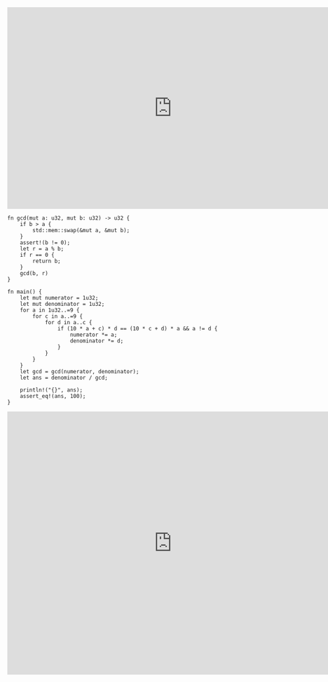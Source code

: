 <html><iframe src="https://docs.google.com/presentation/d/e/2PACX-1vTv92Dl9tdkwDmsM8mbO5O7zSCXlY4vALTd1xS7UukgX3Wd1d3kJHUQ4BSNdwTviue5IrSb3CpIq399/embed?start=false&loop=false&delayms=60000" frameborder="0" width="750" height="460" allowfullscreen="true" mozallowfullscreen="true" webkitallowfullscreen="true"></iframe></html>

```rust,editable
fn gcd(mut a: u32, mut b: u32) -> u32 {
    if b > a {
        std::mem::swap(&mut a, &mut b);
    }
    assert!(b != 0);
    let r = a % b;
    if r == 0 {
        return b;
    }
    gcd(b, r)
}

fn main() {
    let mut numerator = 1u32;
    let mut denominator = 1u32;
    for a in 1u32..=9 {
        for c in a..=9 {
            for d in a..c {
                if (10 * a + c) * d == (10 * c + d) * a && a != d {
                    numerator *= a;
                    denominator *= d;
                }
            }
        }
    }
    let gcd = gcd(numerator, denominator);
    let ans = denominator / gcd;

    println!("{}", ans);
    assert_eq!(ans, 100);
}
```

<html><iframe frameborder="0" width="750" height="600" src="https://play.rust-lang.org/?version=stable&mode=debug&edition=2018&code=fn%20main()%20%7B%0A%20%20%20%20for%20c%20in%201u32..%3D9%20%7B%0A%20%20%20%20%20%20%20%20for%20d%20in%201u32..c%20%7B%0A%20%20%20%20%20%20%20%20%20%20%20%20for%20b%20in%20d..c%20%7B%0A%20%20%20%20%20%20%20%20%20%20%20%20%20%20%20%20if%20(10%20*%20d%20%2B%20b)%20*%20c%20%3D%3D%20(10%20*%20c%20%2B%20d)%20*%20b%20%26%26%20b%20!%3D%20c%20%7B%0A%20%20%20%20%20%20%20%20%20%20%20%20%20%20%20%20%20%20%20%20panic!(%22this%20block%20must%20be%20unreachable!%22)%3B%0A%20%20%20%20%20%20%20%20%20%20%20%20%20%20%20%20%7D%0A%20%20%20%20%20%20%20%20%20%20%20%20%7D%0A%20%20%20%20%20%20%20%20%7D%0A%20%20%20%20%7D%0A%20%20%20%20for%20c%20in%201u32..%3D99%20%7B%0A%20%20%20%20%20%20%20%20for%20d%20in%201u32..c%20%7B%0A%20%20%20%20%20%20%20%20%20%20%20%20for%20b%20in%20d..c%20%7B%0A%20%20%20%20%20%20%20%20%20%20%20%20%20%20%20%20let%20df%20%3D%200.1f32%20*%20d%20as%20f32%3B%0A%20%20%20%20%20%20%20%20%20%20%20%20%20%20%20%20let%20bf%20%3D%200.1f32%20*%20b%20as%20f32%3B%0A%20%20%20%20%20%20%20%20%20%20%20%20%20%20%20%20let%20cf%20%3D%200.1f32%20*%20c%20as%20f32%3B%0A%20%20%20%20%20%20%20%20%20%20%20%20%20%20%20%20if%20(10f32%20*%20df%20%2B%20bf)%20*%20cf%20%3D%3D%20(10f32%20*%20cf%20%2B%20df)%20*%20bf%20%26%26%20b%20!%3D%20c%20%7B%0A%20%20%20%20%20%20%20%20%20%20%20%20%20%20%20%20%20%20%20%20println!(%0A%20%20%20%20%20%20%20%20%20%20%20%20%20%20%20%20%20%20%20%20%20%20%20%20%22%7B%3A.1%7D%2F%7B%3A.1%7D%5Ct(%7B%3A.1%7D%20%7B%3A.1%7D%20%2F%20%7B%3A.1%7D%20%7B%3A.1%7D)%22%2C%0A%20%20%20%20%20%20%20%20%20%20%20%20%20%20%20%20%20%20%20%20%20%20%20%20bf%2C%20cf%2C%20df%2C%20bf%2C%20cf%2C%20df%0A%20%20%20%20%20%20%20%20%20%20%20%20%20%20%20%20%20%20%20%20)%3B%0A%20%20%20%20%20%20%20%20%20%20%20%20%20%20%20%20%7D%0A%20%20%20%20%20%20%20%20%20%20%20%20%7D%0A%20%20%20%20%20%20%20%20%7D%0A%20%20%20%20%7D%0A%7D%0A"></iframe></html>
